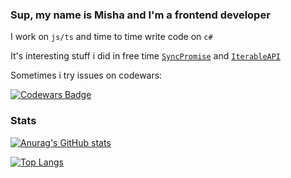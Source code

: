 
### Sup, my name is Misha and I'm a frontend developer
I work on `js/ts` and time to time write code on `c#`

It's interesting stuff i did in free time [`SyncPromise`](https://github.com/misbiheyv/SyncPromise) and [`IterableAPI`](https://github.com/misbiheyv/IterableAPI)



Sometimes i try issues on codewars:

[![Codewars Badge](https://www.codewars.com/users/misbiheyv/badges/small)](https://www.codewars.com/users/misbiheyv)
  
  
  
### Stats

[![Anurag's GitHub stats](https://github-readme-stats.vercel.app/api?username=misbiheyv)](https://github.com/anuraghazra/github-readme-stats)

[![Top Langs](https://github-readme-stats.vercel.app/api/top-langs/?username=misbiheyv&layout=compact)](https://github.com/anuraghazra/github-readme-stats)
